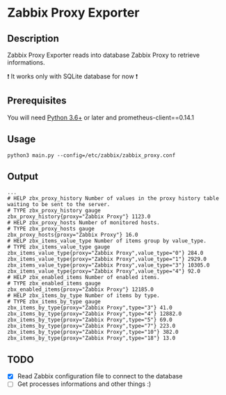 # Zabbix Proxy Exporter

## Description
Zabbix Proxy Exporter reads into database Zabbix Proxy to retrieve informations.

:exclamation: It works only with SQLite database for now :exclamation:

## Prerequisites
You will need [Python 3.6+](https://www.python.org/) or later and prometheus-client==0.14.1

## Usage
````
python3 main.py --config=/etc/zabbix/zabbix_proxy.conf
````

## Output 
````
...
# HELP zbx_proxy_history Number of values in the proxy history table waiting to be sent to the server.
# TYPE zbx_proxy_history gauge
zbx_proxy_history{proxy="Zabbix Proxy"} 1123.0
# HELP zbx_proxy_hosts Number of monitored hosts.
# TYPE zbx_proxy_hosts gauge
zbx_proxy_hosts{proxy="Zabbix Proxy"} 16.0
# HELP zbx_items_value_type Number of items group by value_type.
# TYPE zbx_items_value_type gauge
zbx_items_value_type{proxy="Zabbix Proxy",value_type="0"} 284.0
zbx_items_value_type{proxy="Zabbix Proxy",value_type="1"} 2929.0
zbx_items_value_type{proxy="Zabbix Proxy",value_type="3"} 10305.0
zbx_items_value_type{proxy="Zabbix Proxy",value_type="4"} 92.0
# HELP zbx_enabled_items Number of enabled items.
# TYPE zbx_enabled_items gauge
zbx_enabled_items{proxy="Zabbix Proxy"} 12185.0
# HELP zbx_items_by_type Number of items by type.
# TYPE zbx_items_by_type gauge
zbx_items_by_type{proxy="Zabbix Proxy",type="3"} 41.0
zbx_items_by_type{proxy="Zabbix Proxy",type="4"} 12882.0
zbx_items_by_type{proxy="Zabbix Proxy",type="5"} 69.0
zbx_items_by_type{proxy="Zabbix Proxy",type="7"} 223.0
zbx_items_by_type{proxy="Zabbix Proxy",type="10"} 382.0
zbx_items_by_type{proxy="Zabbix Proxy",type="18"} 13.0
````


## TODO
- [x] Read Zabbix configuration file to connect to the database
- [ ] Get processes informations
and other things :)
